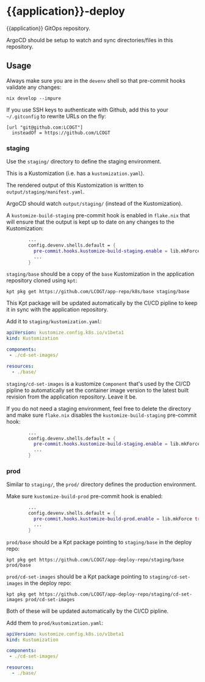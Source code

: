 # {{application}}-deploy

{{application}} GitOps repository.

ArgoCD should be setup to watch and sync directories/files in this repository.


## Usage

Always make sure you are in the `devenv` shell so that pre-commit hooks validate
any changes:

```shell
nix develop --impure
```

If you use SSH keys to authenticate with Github, add this to your `~/.gitconfig` to rewrite URLs on the fly:

```gitconfig
[url "git@github.com:LCOGT"]
  insteadOf = https://github.com/LCOGT
```

### staging

Use the `staging/` directory to define the staging environment.

This is a Kustomization (i.e. has a `kustomization.yaml`).

The rendered output of this Kustomization is written to `output/staging/manifest.yaml`.

ArgoCD should watch `output/staging/` (instead of the Kustomization).

A `kustomize-build-staging` pre-commit hook is enabled in `flake.nix` that will ensure that the output is kept up to date on any changes to the Kustomization:

```nix
        ...
        config.devenv.shells.default = {
          pre-commit.hooks.kustomize-build-staging.enable = lib.mkForce enable;
          ...
        }
```

`staging/base` should be a copy of the `base` Kustomization in the application
repository cloned using `kpt`:

```shell
kpt pkg get https://github.com/LCOGT/app-repo/k8s/base staging/base
```

This Kpt package will be updated automatically by the CI/CD pipline to keep it in sync with the application repository.

Add it to `staging/kustomization.yaml`:

```yaml
apiVersion: kustomize.config.k8s.io/v1beta1
kind: Kustomization

components:
 - ./cd-set-images/

resources:
  - ./base/
```

`staging/cd-set-images` is a kustomize `Component` that's used by the CI/CD
pipline to automatically set the container image version to the latest built revision
from the application repository. Leave it be.

If you do not need a staging environment, feel free to delete the directory and
make sure `flake.nix` disables the `kustomize-build-staging` pre-commit hook:

```nix
        ...
        config.devenv.shells.default = {
          pre-commit.hooks.kustomize-build-staging.enable = lib.mkForce false;
          ...
        }
```

### prod

Similar to `staging/`, the `prod/` directory defines the production environment.

Make sure `kustomize-build-prod` pre-commit hook is enabled:

```nix
        ...
        config.devenv.shells.default = {
          pre-commit.hooks.kustomize-build-prod.enable = lib.mkForce true;
          ...
        }
```

`prod/base` should be a Kpt package pointing to `staging/base` in the deploy repo:

```shell
kpt pkg get https://github.com/LCOGT/app-deploy-repo/staging/base prod/base
```

`prod/cd-set-images` should be a Kpt package pointing to `staging/cd-set-images` in the deploy repo:

```shell
kpt pkg get https://github.com/LCOGT/app-deploy-repo/staging/cd-set-images prod/cd-set-images
```

Both of these will be updated automatically by the CI/CD pipline.

Add them to `prod/kustomization.yaml`:

```yaml
apiVersion: kustomize.config.k8s.io/v1beta1
kind: Kustomization

components:
 - ./cd-set-images/

resources:
  - ./base/
```
